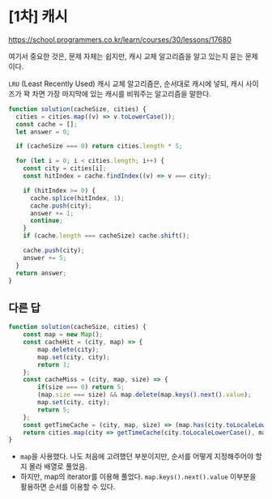 # [1차] 캐시

https://school.programmers.co.kr/learn/courses/30/lessons/17680

여기서 중요한 것은, 문제 자체는 쉽지만, 캐시 교체 알고리즘을 알고 있는지 묻는 문제이다.

`LRU` (Least Recently Used) 캐시 교체 알고리즘은, 순서대로 캐시에 넣되, 캐시 사이즈가 꽉 차면 가장 마지막에 있는 캐시를 비워주는 알고리즘을 말한다.

```js
function solution(cacheSize, cities) {
  cities = cities.map((v) => v.toLowerCase());
  const cache = [];
  let answer = 0;

  if (cacheSize === 0) return cities.length * 5;

  for (let i = 0; i < cities.length; i++) {
    const city = cities[i];
    const hitIndex = cache.findIndex((v) => v === city);

    if (hitIndex >= 0) {
      cache.splice(hitIndex, 1);
      cache.push(city);
      answer += 1;
      continue;
    }
    if (cache.length === cacheSize) cache.shift();

    cache.push(city);
    answer += 5;
  }
  return answer;
}
```

## 다른 답

```js
function solution(cacheSize, cities) {
    const map = new Map();
    const cacheHit = (city, map) => {
        map.delete(city);
        map.set(city, city);
        return 1;
    };
    const cacheMiss = (city, map, size) => {
        if(size === 0) return 5;
        (map.size === size) && map.delete(map.keys().next().value);
        map.set(city, city);
        return 5;
    };
    const getTimeCache = (city, map, size) => (map.has(city.toLocaleLowerCase()) ? cacheHit : cacheMiss)(city.toLocaleLowerCase(), map, size);
    return cities.map(city => getTimeCache(city.toLocaleLowerCase(), map, cacheSize)).reduce( (a, c) => a + c, 0);
}
```

- `map`을 사용했다. 나도 처음에 고려했던 부분이지만, 순서를 어떻게 지정해주어야 할지 몰라 배열로 풀었음.
- 하지만, map의 iterator를 이용해 풀었다. `map.keys().next().value` 이부분을 활용하면 순서를 이용할 수 있다.